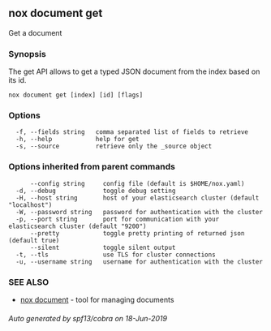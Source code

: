 ## nox document get

Get a document

### Synopsis

The get API allows to get a typed JSON document from the index based on its id.

```
nox document get [index] [id] [flags]
```

### Options

```
  -f, --fields string   comma separated list of fields to retrieve
  -h, --help            help for get
  -s, --source          retrieve only the _source object
```

### Options inherited from parent commands

```
      --config string     config file (default is $HOME/nox.yaml)
  -d, --debug             toggle debug setting
  -H, --host string       host of your elasticsearch cluster (default "localhost")
  -W, --password string   password for authentication with the cluster
  -p, --port string       port for communication with your elasticsearch cluster (default "9200")
      --pretty            toggle pretty printing of returned json (default true)
      --silent            toggle silent output
  -t, --tls               use TLS for cluster connections
  -u, --username string   username for authentication with the cluster
```

### SEE ALSO

* [nox document](nox_document.md)	 - tool for managing documents

###### Auto generated by spf13/cobra on 18-Jun-2019
